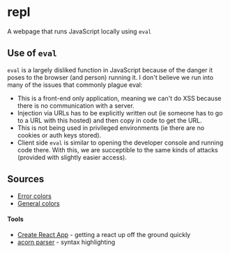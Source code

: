 # repl
A webpage that runs JavaScript locally using `eval`

## Use of `eval`
`eval` is a largely disliked function in JavaScript because of the danger it poses to the browser
(and person) running it. I don't believe we run into many of the issues that commonly plague eval:
- This is a front-end only application, meaning we can't do XSS because there is no communication
  with a server.
- Injection via URLs has to be explicitly written out (ie someone has to go to a URL with this
  hosted) and then copy in code to get the URL.
- This is not being used in privileged environments (ie there are no cookies or auth keys stored).
- Client side `eval` is similar to opening the developer console and running code there. With this,
  we are succeptible to the same kinds of attacks (provided with slightly easier access).


## Sources
- [Error colors](https://colorhunt.co/palette/00425a1f8a70bfdb38fc7300)
- [General colors](https://colorhunt.co/palette/b2a4ffffb4b4ffdeb4fdf7c3)

#### Tools
- [Create React App](https://create-react-app.dev/) - getting a react up off the ground quickly
- [acorn parser](https://github.com/acornjs/acorn/tree/master/acorn) - syntax highlighting
